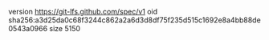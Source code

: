 version https://git-lfs.github.com/spec/v1
oid sha256:a3d25da0c68f3244c862a2a6d3d8df75f235d515c1692e8a4bb88de0543a0966
size 5150
